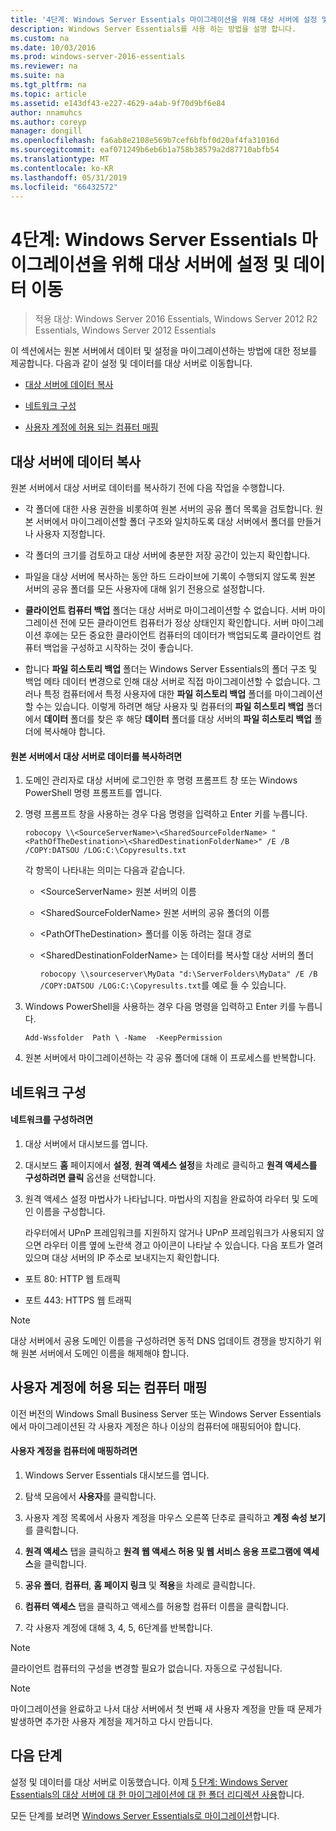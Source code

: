 ```yaml
---
title: '4단계: Windows Server Essentials 마이그레이션을 위해 대상 서버에 설정 및 데이터 이동'
description: Windows Server Essentials를 사용 하는 방법을 설명 합니다.
ms.custom: na
ms.date: 10/03/2016
ms.prod: windows-server-2016-essentials
ms.reviewer: na
ms.suite: na
ms.tgt_pltfrm: na
ms.topic: article
ms.assetid: e143df43-e227-4629-a4ab-9f70d9bf6e84
author: nnamuhcs
ms.author: coreyp
manager: dongill
ms.openlocfilehash: fa6ab8e2108e569b7cef6bfbf0d20af4fa31016d
ms.sourcegitcommit: eaf071249b6eb6b1a758b38579a2d87710abfb54
ms.translationtype: MT
ms.contentlocale: ko-KR
ms.lasthandoff: 05/31/2019
ms.locfileid: "66432572"
---
```

# <a name="step-4-move-settings-and-data-to-the-destination-server-for-windows-server-essentials-migration"></a>4단계: Windows Server Essentials 마이그레이션을 위해 대상 서버에 설정 및 데이터 이동

>적용 대상: Windows Server 2016 Essentials, Windows Server 2012 R2 Essentials, Windows Server 2012 Essentials

이 섹션에서는 원본 서버에서 데이터 및 설정을 마이그레이션하는 방법에 대한 정보를 제공합니다. 다음과 같이 설정 및 데이터를 대상 서버로 이동합니다.  
  
-   [대상 서버에 데이터 복사](Step-4--Move-settings-and-data-to-the-Destination-Server-for-Windows-Server-Essentials-migration.md#BKMK_CopyData)  
  
-   [네트워크 구성](Step-4--Move-settings-and-data-to-the-Destination-Server-for-Windows-Server-Essentials-migration.md#BKMK_Network)  
  
-   [사용자 계정에 허용 되는 컴퓨터 매핑](Step-4--Move-settings-and-data-to-the-Destination-Server-for-Windows-Server-Essentials-migration.md#BKMK_MapPermittedComputers)  
  
##  <a name="BKMK_CopyData"></a> 대상 서버에 데이터 복사  
 원본 서버에서 대상 서버로 데이터를 복사하기 전에 다음 작업을 수행합니다.  
  
-   각 폴더에 대한 사용 권한을 비롯하여 원본 서버의 공유 폴더 목록을 검토합니다. 원본 서버에서 마이그레이션할 폴더 구조와 일치하도록 대상 서버에서 폴더를 만들거나 사용자 지정합니다.  
  
-   각 폴더의 크기를 검토하고 대상 서버에 충분한 저장 공간이 있는지 확인합니다.  
  
-   파일을 대상 서버에 복사하는 동안 하드 드라이브에 기록이 수행되지 않도록 원본 서버의 공유 폴더를 모든 사용자에 대해 읽기 전용으로 설정합니다.  
  
-   **클라이언트 컴퓨터 백업** 폴더는 대상 서버로 마이그레이션할 수 없습니다. 서버 마이그레이션 전에 모든 클라이언트 컴퓨터가 정상 상태인지 확인합니다. 서버 마이그레이션 후에는 모든 중요한 클라이언트 컴퓨터의 데이터가 백업되도록 클라이언트 컴퓨터 백업을 구성하고 시작하는 것이 좋습니다.  
  
-   합니다 **파일 히스토리 백업** 폴더는 Windows Server Essentials의 폴더 구조 및 백업 메타 데이터 변경으로 인해 대상 서버로 직접 마이그레이션할 수 없습니다. 그러나 특정 컴퓨터에서 특정 사용자에 대한 **파일 히스토리 백업** 폴더를 마이그레이션할 수는 있습니다. 이렇게 하려면 해당 사용자 및 컴퓨터의 **파일 히스토리 백업** 폴더에서 **데이터** 폴더를 찾은 후 해당 **데이터** 폴더를 대상 서버의 **파일 히스토리 백업** 폴더에 복사해야 합니다.  
  
#### <a name="to-copy-data-from-the-source-server-to-the-destination-server"></a>원본 서버에서 대상 서버로 데이터를 복사하려면  
  
1. 도메인 관리자로 대상 서버에 로그인한 후 명령 프롬프트 창 또는 Windows PowerShell 명령 프롬프트를 엽니다.  
  
2. 명령 프롬프트 창을 사용하는 경우 다음 명령을 입력하고 Enter 키를 누릅니다.  
  
   `robocopy \\<SourceServerName>\<SharedSourceFolderName> "<PathOfTheDestination>\<SharedDestinationFolderName>" /E /B /COPY:DATSOU /LOG:C:\Copyresults.txt`
  
    각 항목이 나타내는 의미는 다음과 같습니다.  
  
   - \<SourceServerName\> 원본 서버의 이름  
  
   - \<SharedSourceFolderName\> 원본 서버의 공유 폴더의 이름  
  
   - \<PathOfTheDestination\> 폴더를 이동 하려는 절대 경로  
  
   - \<SharedDestinationFolderName\> 는 데이터를 복사할 대상 서버의 폴더  
  
     `robocopy \\sourceserver\MyData "d:\ServerFolders\MyData" /E /B /COPY:DATSOU /LOG:C:\Copyresults.txt`를 예로 들 수 있습니다.  
  
3. Windows PowerShell을 사용하는 경우 다음 명령을 입력하고 Enter 키를 누릅니다.  
  
    `Add-Wssfolder  Path \ -Name  -KeepPermission`  
  
4. 원본 서버에서 마이그레이션하는 각 공유 폴더에 대해 이 프로세스를 반복합니다.  
  
##  <a name="BKMK_Network"></a> 네트워크 구성  
  
#### <a name="to-configure-the-network"></a>네트워크를 구성하려면  
  
1. 대상 서버에서 대시보드를 엽니다.  
  
2. 대시보드 **홈** 페이지에서 **설정**, **원격 액세스 설정**을 차례로 클릭하고 **원격 액세스를 구성하려면 클릭** 옵션을 선택합니다.  
  
3. 원격 액세스 설정 마법사가 나타납니다. 마법사의 지침을 완료하여 라우터 및 도메인 이름을 구성합니다.  
  
   라우터에서 UPnP 프레임워크를 지원하지 않거나 UPnP 프레임워크가 사용되지 않으면 라우터 이름 옆에 노란색 경고 아이콘이 나타날 수 있습니다. 다음 포트가 열려 있으며 대상 서버의 IP 주소로 보내지는지 확인합니다.  
  
-   포트 80: HTTP 웹 트래픽  
  
-   포트 443: HTTPS 웹 트래픽  
  
> [!NOTE]
>  대상 서버에서 공용 도메인 이름을 구성하려면 동적 DNS 업데이트 경쟁을 방지하기 위해 원본 서버에서 도메인 이름을 해제해야 합니다.  
  
##  <a name="BKMK_MapPermittedComputers"></a> 사용자 계정에 허용 되는 컴퓨터 매핑  
 이전 버전의 Windows Small Business Server 또는 Windows Server Essentials에서 마이그레이션된 각 사용자 계정은 하나 이상의 컴퓨터에 매핑되어야 합니다.  
  
#### <a name="to-map-user-accounts-to-computers"></a>사용자 계정을 컴퓨터에 매핑하려면  
  
1.  Windows Server Essentials 대시보드를 엽니다.  
  
2.  탐색 모음에서 **사용자**를 클릭합니다.  
  
3.  사용자 계정 목록에서 사용자 계정을 마우스 오른쪽 단추로 클릭하고 **계정 속성 보기**를 클릭합니다.  
  
4.  **원격 액세스** 탭을 클릭하고 **원격 웹 액세스 허용 및 웹 서비스 응용 프로그램에 액세스**을 클릭합니다.  
  
5.  **공유 폴더**, **컴퓨터**, **홈 페이지 링크** 및 **적용**을 차례로 클릭합니다.  
  
6.  **컴퓨터 액세스** 탭을 클릭하고 액세스를 허용할 컴퓨터 이름을 클릭합니다.  
  
7.  각 사용자 계정에 대해 3, 4, 5, 6단계를 반복합니다.  
  
> [!NOTE]
>  클라이언트 컴퓨터의 구성을 변경할 필요가 없습니다. 자동으로 구성됩니다.  
  
> [!NOTE]
>  마이그레이션을 완료하고 나서 대상 서버에서 첫 번째 새 사용자 계정을 만들 때 문제가 발생하면 추가한 사용자 계정을 제거하고 다시 만듭니다.  
  
## <a name="next-steps"></a>다음 단계  
 설정 및 데이터를 대상 서버로 이동했습니다. 이제 [5 단계: Windows Server Essentials의 대상 서버에 대 한 마이그레이션에 대 한 폴더 리디렉션 사용](Step-5--Enable-folder-redirection-on-the-Destination-Server-for-Windows-Server-Essentials-migration.md)합니다.  
  

모든 단계를 보려면 [Windows Server Essentials로 마이그레이션](Migrate-from-Previous-Versions-to-Windows-Server-Essentials-or-Windows-Server-Essentials-Experience.md)합니다.

